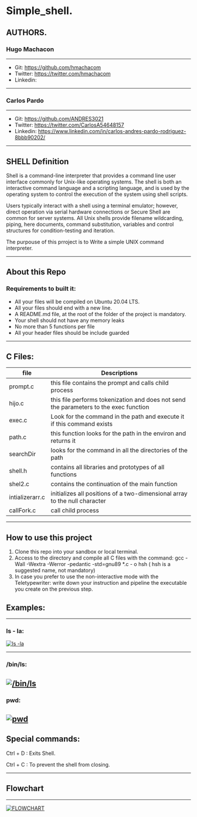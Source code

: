  # Simple_shell.

## AUTHORS.

### Hugo Machacon

------------
- Git: https://github.com/hmachacom
- Twitter: https://twitter.com/hmachacom
- Linkedin: 

------------
### Carlos Pardo

------------
- Git: https://github.com/ANDRES3021
- Twitter: https://twitter.com/CarlosA54648157
- Linkedin: https://www.linkedin.com/in/carlos-andres-pardo-rodriguez-8bbb90202/

------------


## SHELL Definition
Shell is a command-line interpreter that provides a command line user interface commonly for Unix-like operating systems. The shell is both an interactive command language and a scripting language, and is used by the operating system to control the execution of the system using shell scripts.

Users typically interact with a shell using a terminal emulator; however, direct operation via serial hardware connections or Secure Shell are common for server systems. All Unix shells provide filename wildcarding, piping, here documents, command substitution, variables and control structures for condition-testing and iteration.

The purpouse of this prroject is to Write a simple UNIX command interpreter.

------------



## About this Repo

### Requirements to built it:
* All your files will be compiled on Ubuntu 20.04 LTS.
* All your files should end with a new line.
* A README.md file, at the root of the folder of the project is mandatory.
* Your shell should not have any memory leaks
* No more than 5 functions per file
* All your header files should be include guarded

------------



## C Files:
| file  |Descriptions   |
| ------------ | ------------ |
|  prompt.c  |  this file contains the prompt and calls child process |
| hijo.c   | this file performs  tokenization and does not send the parameters to the exec function  |
| exec.c   | Look for the command in the path and execute it if this command exists  |
|  path.c |  this function looks for the path in the environ and returns it |
| searchDir  |   looks for the command in all the directories of the path  |
| shell.h   |   contains all libraries and prototypes of all functions |
|  shel2.c          |   contains the continuation of the main function     |
| intializerarr.c |   initializes all positions of a two-dimensional array to the null character |
|callFork.c | call child process |


------------

## How to use this project
1. Clone this repo into your sandbox or local terminal.
2. Access to the directory and compile all C files with the command: gcc -Wall -Wextra -Werror -pedantic -std=gnu89 *.c - o hsh ( hsh is a suggested name, not mandatory)
3. In case you prefer to use the non-interactive mode with the Teletypewriter: write down your  instruction and pipeline the executable you create on the previous step.

## Examples:

------------

### ls - la:
[![ls -la](https://i.imgur.com/CVUdjxp.png "ls -la")](https://imgur.com/CVUdjxp "ls -la")

------------

### /bin/ls:
[![/bin/ls](https://i.imgur.com/prIHznB.png "/bin/ls")](https://imgur.com/prIHznB "/bin/ls")
------------

### pwd:
[![pwd](https://i.imgur.com/6sjbEQq.png "pwd")](https://imgur.com/6sjbEQq "pwd")
------------
## Special commands:

Ctrl + D : Exits Shell.

Ctrl + C : To prevent the shell from closing.

------------

## Flowchart

------------
[![FLOWCHART](https://i.imgur.com/p9AP2ti.jpg "FLOWCHART")](https://imgur.com/a/pffxWhF "FLOWCHART")
